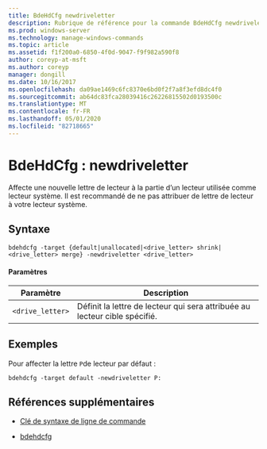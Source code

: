 ```yaml
---
title: BdeHdCfg newdriveletter
description: Rubrique de référence pour la commande BdeHdCfg newdriveletter, qui affecte une nouvelle lettre de lecteur à la partie d’un lecteur utilisée comme lecteur système.
ms.prod: windows-server
ms.technology: manage-windows-commands
ms.topic: article
ms.assetid: f1f200a0-6850-4f0d-9047-f9f982a590f8
author: coreyp-at-msft
ms.author: coreyp
manager: dongill
ms.date: 10/16/2017
ms.openlocfilehash: da09ae1469c6fc8370e6bd0f2f7a8f3efd8dc4f0
ms.sourcegitcommit: ab64dc83fca28039416c26226815502d0193500c
ms.translationtype: MT
ms.contentlocale: fr-FR
ms.lasthandoff: 05/01/2020
ms.locfileid: "82718665"
---
```

# <a name="bdehdcfg-newdriveletter"></a>BdeHdCfg : newdriveletter

Affecte une nouvelle lettre de lecteur à la partie d’un lecteur utilisée comme lecteur système. Il est recommandé de ne pas attribuer de lettre de lecteur à votre lecteur système.

## <a name="syntax"></a>Syntaxe

```
bdehdcfg -target {default|unallocated|<drive_letter> shrink|<drive_letter> merge} -newdriveletter <drive_letter>
```

#### <a name="parameters"></a>Paramètres

| Paramètre | Description |
| ---------| ----------- |
| `<drive_letter>` | Définit la lettre de lecteur qui sera attribuée au lecteur cible spécifié. |

## <a name="examples"></a>Exemples

Pour affecter la lettre `P`de lecteur par défaut :

```
bdehdcfg -target default -newdriveletter P:
```

## <a name="additional-references"></a>Références supplémentaires

- [Clé de syntaxe de ligne de commande](command-line-syntax-key.md)

- [bdehdcfg](bdehdcfg.md)
